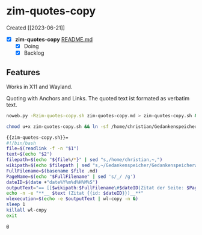 # zim-quotes-copy
Created [[2023-06-21]]

- [X]  **zim-quotes-copy**  [README.md](README.md)
    - [X] Doing
    - [X] Backlog

## Features

Works in X11 and Wayland.

Quoting with Anchors and Links. The quoted text ist formated as verbatim text.

```bash
noweb.py -Rzim-quotes-copy.sh zim-quotes-copy.md > zim-quotes-copy.sh && echo 'fertig'
```


```bash
chmod u+x zim-quotes-copy.sh && ln -sf /home/christian/Gedankenspeicher/KanDo/GedankenspeicherEinrichtung/GedankenspeicherCoding/zim-quotes-copy.sh ~/.local/bin/zim-quotes-copy.sh && echo 'fertig'
```

```bash
{{zim-quotes-copy.sh}}=
#!/bin/bash
file=$(readlink -f -n "$1")
text=$(echo "$2")
filepath=$(echo "${file%/*}" | sed "s,/home/christian,~,")
wikipath=$(echo $filepath | sed "s,~/Gedankenspeicher/Gedankenspeicherwiki/,," | sed "s,/,:,g")
FullFilename=$(basename $file .md)
PageName=$(echo "$FullFilename" | sed 's/_/ /g')
dateID=$(date +"date%Y%m%d%H%M%S")
outputText="== [[$wikipath:$FullFilename\#$dateID|Zitat der Seite: $PageName]] ==\n ''$text''\n Vom $(date +"[[Zettelkasten:%Y:%m:%d|%Y-%m-%d]]")"
echo -n -e "**__ $text (Zitat {{id: $dateID}})__**"
wlexecution=$(echo -e $outputText | wl-copy -n &)
sleep 1
killall wl-copy
exit

@

```
